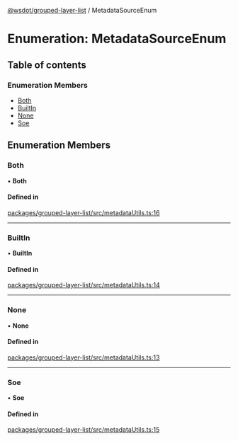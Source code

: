 [@wsdot/grouped-layer-list](../README.md) / MetadataSourceEnum

# Enumeration: MetadataSourceEnum

## Table of contents

### Enumeration Members

- [Both](MetadataSourceEnum.md#both)
- [BuiltIn](MetadataSourceEnum.md#builtin)
- [None](MetadataSourceEnum.md#none)
- [Soe](MetadataSourceEnum.md#soe)

## Enumeration Members

### Both

• **Both**

#### Defined in

[packages/grouped-layer-list/src/metadataUtils.ts:16](https://github.com/WSDOT-GIS/grouped-layer-list/blob/c240d2b/packages/grouped-layer-list/src/metadataUtils.ts#L16)

___

### BuiltIn

• **BuiltIn**

#### Defined in

[packages/grouped-layer-list/src/metadataUtils.ts:14](https://github.com/WSDOT-GIS/grouped-layer-list/blob/c240d2b/packages/grouped-layer-list/src/metadataUtils.ts#L14)

___

### None

• **None**

#### Defined in

[packages/grouped-layer-list/src/metadataUtils.ts:13](https://github.com/WSDOT-GIS/grouped-layer-list/blob/c240d2b/packages/grouped-layer-list/src/metadataUtils.ts#L13)

___

### Soe

• **Soe**

#### Defined in

[packages/grouped-layer-list/src/metadataUtils.ts:15](https://github.com/WSDOT-GIS/grouped-layer-list/blob/c240d2b/packages/grouped-layer-list/src/metadataUtils.ts#L15)
